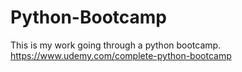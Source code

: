# Python-Bootcamp
This is my work going through a python bootcamp. https://www.udemy.com/complete-python-bootcamp
